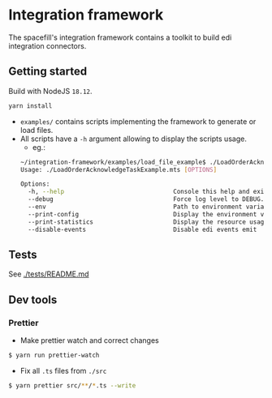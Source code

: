 

# Integration framework

The spacefill's integration framework contains a toolkit to build edi integration connectors.

## Getting started

Build with NodeJS `18.12`.

```sh
yarn install
```

- `examples/` contains scripts implementing the framework to generate or load files.
- All scripts have a `-h` argument allowing to display the scripts usage.
  - eg.:
  ```sh
  ~/integration-framework/examples/load_file_example$ ./LoadOrderAcknowledgeTaskExample.mts -h
  Usage: ./LoadOrderAcknowledgeTaskExample.mts [OPTIONS]

  Options:
    -h, --help                              Console this help and exit.
    --debug                                 Force log level to DEBUG.
    --env                                   Path to environment variables file. e.g: --env=.env
    --print-config                          Display the environment variables values and exit.
    --print-statistics                      Display the resource usage at the end of the process
    --disable-events                        Disable edi events emit

  ```

## Tests

See [./tests/README.md](./tests/README.md)

## Dev tools

### Prettier

- Make prettier watch and correct changes

```sh
$ yarn run prettier-watch
```

- Fix all `.ts` files from `./src`

```sh
$ yarn prettier src/**/*.ts --write
```
